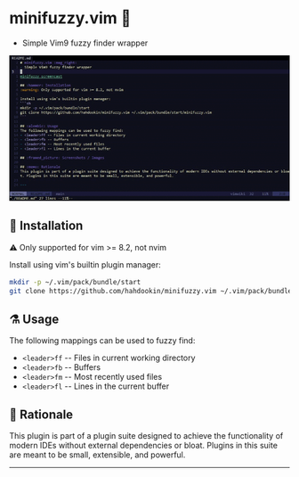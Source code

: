 # minifuzzy.vim :mag_right:
- Simple Vim9 fuzzy finder wrapper

![Using minifuzzy.vim to search files in the current directory](images/minifuzzy.gif)

## :hammer: Installation
:warning: Only supported for vim >= 8.2, not nvim

Install using vim's builtin plugin manager:
```sh
mkdir -p ~/.vim/pack/bundle/start
git clone https://github.com/hahdookin/minifuzzy.vim ~/.vim/pack/bundle/start/minifuzzy.vim
```

## :alembic: Usage
The following mappings can be used to fuzzy find:
- `<leader>ff` -- Files in current working directory
- `<leader>fb` -- Buffers
- `<leader>fm` -- Most recently used files
- `<leader>fl` -- Lines in the current buffer

## :memo: Rationale
This plugin is part of a plugin suite designed to achieve the functionality of modern IDEs without external dependencies or bloat. Plugins in this suite are meant to be small, extensible, and powerful. 

---
